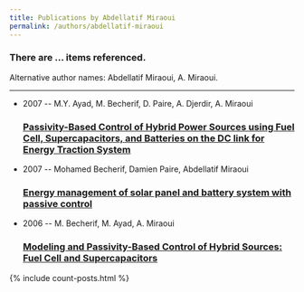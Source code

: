 ```yaml
---
title: Publications by Abdellatif Miraoui
permalink: /authors/abdellatif-miraoui
---
```


<h3 id="number-posts">There are ... items referenced.</h3>
<p id='info-authors'>Alternative author names: Abdellatif Miraoui, A. Miraoui.</p>
<hr />
<ul class="post-list">
<li><span class='post-meta'>2007 -- M.Y. Ayad, M. Becherif, D. Paire, A. Djerdir, A. Miraoui</span><h3><a class='post-link' href="{{ site.baseurl }}/passivity-based-control-of-hybrid-power-sources-using-fuel-cell-supercapacitors-and-batteries-on-the-dc-link-for-energy-traction-system">Passivity-Based Control of Hybrid Power Sources using Fuel Cell, Supercapacitors, and Batteries on the DC link for Energy Traction System</a></h3></li>
<li><span class='post-meta'>2007 -- Mohamed Becherif, Damien Paire, Abdellatif Miraoui</span><h3><a class='post-link' href="{{ site.baseurl }}/energy-management-of-solar-panel-and-battery-system-with-passive-control">Energy management of solar panel and battery system with passive control</a></h3></li>
<li><span class='post-meta'>2006 -- M. Becherif, M. Ayad, A. Miraoui</span><h3><a class='post-link' href="{{ site.baseurl }}/modeling-and-passivity-based-control-of-hybrid-sources-fuel-cell-and-supercapacitors">Modeling and Passivity-Based Control of Hybrid Sources: Fuel Cell and Supercapacitors</a></h3></li>

</ul>
{% include count-posts.html %}
